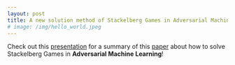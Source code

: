 ```yaml
---
layout: post
title: A new solution method of Stackelberg Games in Adversarial Machine Learning!
# image: /img/hello_world.jpeg
---
```


Check out this [presentation](https://roinaveiro.github.io/presentations/GDSG_slides/gmsg.html#1) for a summary
of this [paper](https://arxiv.org/abs/1908.06901) about how to solve Stackelberg Games in **Adversarial Machine
Learning**!
